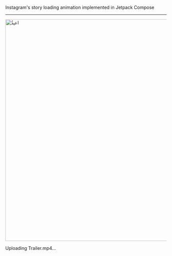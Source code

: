 Instagram's story loading animation implemented in Jetpack Compose
___________
<img width="694" alt="ُاعپذ" src="https://github.com/adibfara/compose-instagram-loading-animation/assets/5001389/8889c889-15bd-4c2c-be18-bc2aa8d87b00">


Uploading Trailer.mp4…

